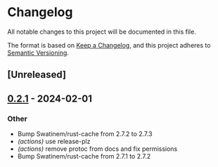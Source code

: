 # Changelog
All notable changes to this project will be documented in this file.

The format is based on [Keep a Changelog](https://keepachangelog.com/en/1.0.0/),
and this project adheres to [Semantic Versioning](https://semver.org/spec/v2.0.0.html).

## [Unreleased]

## [0.2.1](https://github.com/jbr/test-harness/compare/v0.2.0...v0.2.1) - 2024-02-01

### Other
- Bump Swatinem/rust-cache from 2.7.2 to 2.7.3
- *(actions)* use release-plz
- *(actions)* remove protoc from docs and fix permissions
- Bump Swatinem/rust-cache from 2.7.1 to 2.7.2
